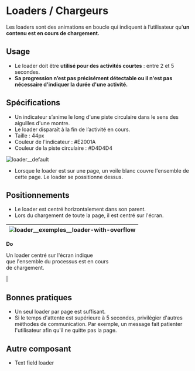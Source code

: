 # Loaders / Chargeurs

Les loaders sont des animations en boucle qui indiquent à l’utilisateur qu'**un contenu est en cours de chargement.**

## Usage

- Le loader doit être **utilisé pour des activités courtes** : entre 2 et 5 secondes.
- **Sa progression n’est pas précisément détectable ou il n'est pas nécessaire d'indiquer la durée d'une activité.**

## Spécifications

- Un indicateur s’anime le long d'une piste circulaire dans le sens des aiguilles d'une montre.
- Le loader disparaît à la fin de l’activité en cours.
- Taille : 44px
- Couleur de l'indicateur : #E2001A
- Couleur de la piste circulaire : #D4D4D4

![loader__default](components/COMPONENTS/Notifiers/Loaders/design/loader__default.png)

- Lorsque le loader est sur une page, un voile blanc couvre l'ensemble de cette page. Le loader se possitionne dessus.

## Positionnements

- Le loader est centré horizontalement dans son parent.
- Lors du chargement de toute la page, il est centré sur l'écran.


<div class="do-dont">
<div class="do">

![loader__exemples__loader-with-overflow](components/COMPONENTS/Notifiers/Loaders/design/loader__exemples__loader-with-overflow.png) |
------------ |
**Do**
<p class="legende">Un loader centré sur l'écran indique <br /> que l'ensemble du processus est en cours <br /> de chargement.</p> |

</div>
 </div>


## Bonnes pratiques

- Un seul loader par page est suffisant.
- Si le temps d'attente est supérieure à 5 secondes, privilégier d'autres méthodes de communication. Par exemple, un message fait patienter l'utilisateur afin qu'il ne quitte pas la page.

## Autre composant

- Text field loader
